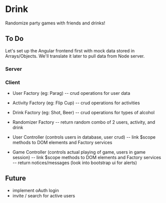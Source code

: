 # Drink
Randomize party games with friends and drinks!

## To Do
Let's set up the Angular frontend first with mock data stored in Arrays/Objects. We'll translate it later to pull data from Node server.

### Server

### Client
- User Factory (eg: Parag)
-- crud operations for user data

- Activity Factory (eg: Flip Cup)
-- crud operations for activities

- Drink Factory (eg: Shot, Beer)
-- crud operations for types of alcohol

- Randomizer Factory
-- return random combo of 2 users, activity, and drink

- User Controller (controls users in database, user crud)
-- link $scope methods to DOM elements and Factory services

- Game Controller (controls actual playing of game, users in game session)
-- link $scope methods to DOM elements and Factory services
-- return notices/messages (look into bootstrap ui for alerts)

## Future
- implement oAuth login
- invite / search for active users

